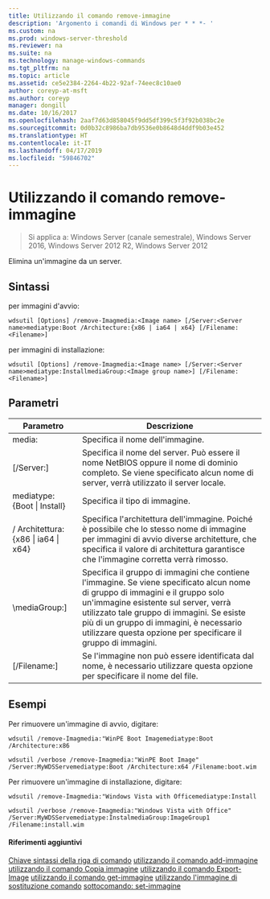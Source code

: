 ```yaml
---
title: Utilizzando il comando remove-immagine
description: 'Argomento i comandi di Windows per * * *- '
ms.custom: na
ms.prod: windows-server-threshold
ms.reviewer: na
ms.suite: na
ms.technology: manage-windows-commands
ms.tgt_pltfrm: na
ms.topic: article
ms.assetid: ce5e2384-2264-4b22-92af-74eec8c10ae0
author: coreyp-at-msft
ms.author: coreyp
manager: dongill
ms.date: 10/16/2017
ms.openlocfilehash: 2aaf7d63d858045f9dd5df399c5f3f92b038bc2e
ms.sourcegitcommit: 0d0b32c8986ba7db9536e0b8648d4ddf9b03e452
ms.translationtype: HT
ms.contentlocale: it-IT
ms.lasthandoff: 04/17/2019
ms.locfileid: "59846702"
---
```

# <a name="using-the-remove-image-command"></a>Utilizzando il comando remove-immagine

>Si applica a: Windows Server (canale semestrale), Windows Server 2016, Windows Server 2012 R2, Windows Server 2012

Elimina un'immagine da un server.
## <a name="syntax"></a>Sintassi
per immagini d'avvio:
```
wdsutil [Options] /remove-Imagmedia:<Image name> [/Server:<Server name>mediatype:Boot /Architecture:{x86 | ia64 | x64} [/Filename:<Filename>]
```
per immagini di installazione:
```
wdsutil [Options] /remove-Imagmedia:<Image name> [/Server:<Server name>mediatype:InstallmediaGroup:<Image group name>] [/Filename:<Filename>]
```
## <a name="parameters"></a>Parametri
|Parametro|Descrizione|
|-------|--------|
media:<Image name>|Specifica il nome dell'immagine.|
|[/Server:<Server name>]|Specifica il nome del server. Può essere il nome NetBIOS oppure il nome di dominio completo. Se viene specificato alcun nome di server, verrà utilizzato il server locale.|
mediatype:{Boot &#124; Install}|Specifica il tipo di immagine.|
|/ Architettura: {x86 &#124; ia64 &#124; x64}|Specifica l'architettura dell'immagine. Poiché è possibile che lo stesso nome di immagine per immagini di avvio diverse architetture, che specifica il valore di architettura garantisce che l'immagine corretta verrà rimosso.|
|\mediaGroup:<Image group name>]|Specifica il gruppo di immagini che contiene l'immagine. Se viene specificato alcun nome di gruppo di immagini e il gruppo solo un'immagine esistente sul server, verrà utilizzato tale gruppo di immagini. Se esiste più di un gruppo di immagini, è necessario utilizzare questa opzione per specificare il gruppo di immagini.|
|[/Filename:<File name>]|Se l'immagine non può essere identificata dal nome, è necessario utilizzare questa opzione per specificare il nome del file.|
## <a name="BKMK_examples"></a>Esempi
Per rimuovere un'immagine di avvio, digitare:
```
wdsutil /remove-Imagmedia:"WinPE Boot Imagemediatype:Boot /Architecture:x86
```
```
wdsutil /verbose /remove-Imagmedia:"WinPE Boot Image" /Server:MyWDSServemediatype:Boot /Architecture:x64 /Filename:boot.wim
```
Per rimuovere un'immagine di installazione, digitare:
```
wdsutil /remove-Imagmedia:"Windows Vista with Officemediatype:Install
```
```
wdsutil /verbose /remove-Imagmedia:"Windows Vista with Office" /Server:MyWDSServemediatype:InstalmediaGroup:ImageGroup1 /Filename:install.wim
```
#### <a name="additional-references"></a>Riferimenti aggiuntivi
[Chiave sintassi della riga di comando](command-line-syntax-key.md)
[utilizzando il comando add-immagine](using-the-add-image-command.md)
[utilizzando il comando Copia immagine](using-the-copy-image-command.md)
[utilizzando il comando Export-Image](using-the-export-image-command.md)
[utilizzando il comando get-immagine](using-the-get-image-command.md)
[utilizzando l'immagine di sostituzione comando](using-the-replace-image-command.md)
[sottocomando: set-immagine](subcommand-set-image.md)
